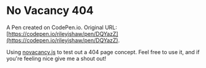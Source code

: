 # No Vacancy 404

A Pen created on CodePen.io. Original URL: [https://codepen.io/rileyjshaw/pen/DQYazZ](https://codepen.io/rileyjshaw/pen/DQYazZ).

Using [novacancy.js](http://chuckyglitch.twbbs.org/novacancy/) to test out a 404 page concept. Feel free to use it, and if you're feeling nice give me a shout out!